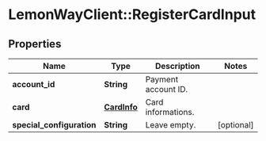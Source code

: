 # LemonWayClient::RegisterCardInput

## Properties
Name | Type | Description | Notes
------------ | ------------- | ------------- | -------------
**account_id** | **String** | Payment account ID. | 
**card** | [**CardInfo**](CardInfo.md) | Card informations. | 
**special_configuration** | **String** | Leave empty. | [optional] 



